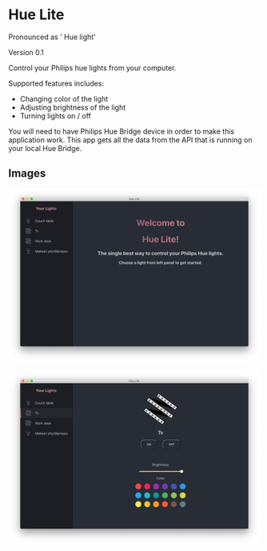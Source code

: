 # Hue Lite

Pronounced as ' Hue light'

Version 0.1

Control your Philips hue lights from your computer. 

Supported features includes:  
- Changing color of the light
- Adjusting brightness of the light  
- Turning lights on / off

You will need to have Philips Hue Bridge device in order to make this application work. This app gets all the data from the API that is running on your local Hue Bridge.

## Images

![Image of single light view](public/frontpage.png)

![Image of single light view](public/tv.png)
